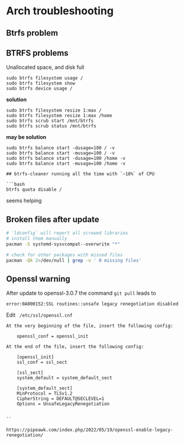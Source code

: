 # Arch troubleshooting

## Btrfs problem

## BTRFS problems

Unallocated space, and disk full

```
sudo btrfs filesystem usage /
sudo btrfs filesystem show
sudo btrfs device usage /
```

**solution**

```
sudo btrfs filesystem resize 1:max /
sudo btrfs filesystem resize 1:max /home
sudo btrfs scrub start /mnt/btrfs
sudo btrfs scrub status /mnt/btrfs
```

**may be solution**

```
sudo btrfs balance start -dusage=100 / -v
sudo btrfs balance start -musage=100 / -v
sudo btrfs balance start -dusage=100 /home -v
sudo btrfs balance start -musage=100 /home -v

## btrfs-cleaner running all the time with `~10%` of CPU

```bash
btrfs quota disable /
```

seems helping

## Broken files after update

```bash
# `ldconfig` will report all screwed libraries
# install them manually
pacman -S systemd-sysvcompat--overwrite "*"

# check for other packages with missed files
pacman -Qk 2>/dev/null | grep -v ' 0 missing files' 
```

## Openssl warning

After update to openssl-3.0.7 the command `git pull` leads to

```
error:0A000152:SSL routines::unsafe legacy renegotiation disabled
```

Edit ` /etc/ssl/openssl.cnf`

```
At the very beginning of the file, insert the following config:

    openssl_conf = openssl_init

At the end of the file, insert the following config:

    [openssl_init]
    ssl_conf = ssl_sect

    [ssl_sect]
    system_default = system_default_sect

    [system_default_sect]
    MinProtocol = TLSv1.2
    CipherString = DEFAULT@SECLEVEL=1
    Options = UnsafeLegacyRenegotiation


``

https://pipeawk.com/index.php/2022/05/19/openssl-enable-legacy-renegotiation/
